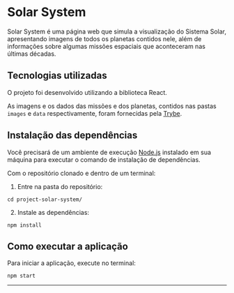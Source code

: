 # Solar System

Solar System é uma página web que simula a visualização do Sistema Solar, apresentando imagens de todos os planetas contidos nele, além de informações sobre algumas missões espaciais que aconteceram nas últimas décadas.

## Tecnologias utilizadas

O projeto foi desenvolvido utilizando a biblioteca React.

As imagens e os dados das missões e dos planetas, contidos nas pastas `images` e `data` respectivamente, foram fornecidas pela [Trybe](https://betrybe.com).

## Instalação das dependências

Você precisará de um ambiente de execução [Node.js](https://nodejs.org) instalado em sua máquina para executar o comando de instalação de dependências.

Com o repositório clonado e dentro de um terminal:

1. Entre na pasta do repositório:

```
cd project-solar-system/
```

2. Instale as dependências:

```
npm install
```

## Como executar a aplicação

Para iniciar a aplicação, execute no terminal:

```
npm start
```

---
